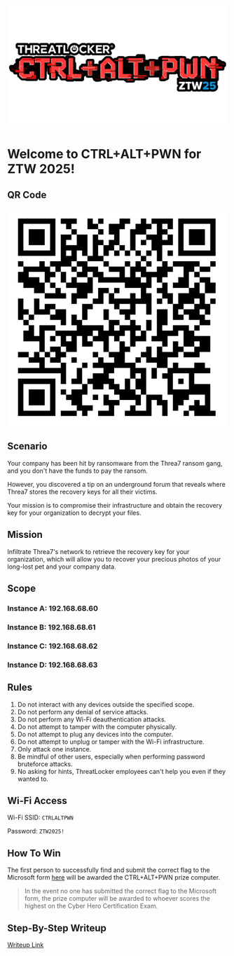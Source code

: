 ![CTRLALTPWN LOGO](Assets/ctrl_alt_pwn_logo.png)

# Welcome to CTRL+ALT+PWN for ZTW 2025!

## QR Code

![QR Code](Assets/qr_code-ctrl_alt_pwn.png)

## Scenario

Your company has been hit by ransomware from the Threa7 ransom gang, and you
don't have the funds to pay the ransom.

However, you discovered a tip on an underground forum that reveals where Threa7
stores the recovery keys for all their victims.

Your mission is to compromise their infrastructure and obtain the recovery key
for your organization to decrypt your files.

## Mission

Infiltrate Threa7's network to retrieve the recovery key for your organization,
which will allow you to recover your precious photos of your long-lost pet and
your company data.

## Scope

### Instance A: 192.168.68.60

### Instance B: 192.168.68.61

### Instance C: 192.168.68.62

### Instance D: 192.168.68.63

## Rules

1. Do not interact with any devices outside the specified scope.
2. Do not perform any denial of service attacks.
3. Do not perform any Wi-Fi deauthentication attacks.
4. Do not attempt to tamper with the computer physically.
5. Do not attempt to plug any devices into the computer.
6. Do not attempt to unplug or tamper with the Wi-Fi infrastructure.
7. Only attack one instance.
8. Be mindful of other users, especially when performing password bruteforce
   attacks.
9. No asking for hints, ThreatLocker employees can't help you even if they
   wanted to.

## Wi-Fi Access

Wi-Fi SSID: `CTRLALTPWN`

Password: `ZTW2025!`

## How To Win

The first person to successfully find and submit the correct flag to the
Microsoft form [here](https://forms.office.com/r/6xmFX1e7hv) will be awarded the
CTRL+ALT+PWN prize computer.

> In the event no one has submitted the correct flag to the Microsoft form, the
> prize computer will be awarded to whoever scores the highest on the Cyber Hero
> Certification Exam.

## Step-By-Step Writeup

[Writeup Link](Writeup/)


